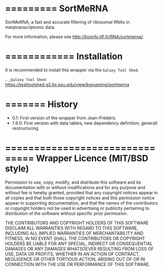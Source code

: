 =========
SortMeRNA
=========

SortMeRNA, a fast and accurate filtering of ribosomal RNAs in metatranscriptomic data.

For more information, please see http://bioinfo.lifl.fr/RNA/sortmerna/.


============
Installation
============

It is recommended to install this wrapper via the `Galaxy Tool Shed`.

.. _`Galaxy Tool Shed`:  https://testtoolshed.g2.bx.psu.edu/view/bgruening/sortmerna


=======
History
=======
- 0.1: First version of the wrapper from Jean-Frédéric
- 1.9.0: First version with data tables, new dependency definition, generall restructuring


===============================
Wrapper Licence (MIT/BSD style)
===============================

Permission to use, copy, modify, and distribute this software and its
documentation with or without modifications and for any purpose and
without fee is hereby granted, provided that any copyright notices
appear in all copies and that both those copyright notices and this
permission notice appear in supporting documentation, and that the
names of the contributors or copyright holders not be used in
advertising or publicity pertaining to distribution of the software
without specific prior permission.

THE CONTRIBUTORS AND COPYRIGHT HOLDERS OF THIS SOFTWARE DISCLAIM ALL
WARRANTIES WITH REGARD TO THIS SOFTWARE, INCLUDING ALL IMPLIED
WARRANTIES OF MERCHANTABILITY AND FITNESS, IN NO EVENT SHALL THE
CONTRIBUTORS OR COPYRIGHT HOLDERS BE LIABLE FOR ANY SPECIAL, INDIRECT
OR CONSEQUENTIAL DAMAGES OR ANY DAMAGES WHATSOEVER RESULTING FROM LOSS
OF USE, DATA OR PROFITS, WHETHER IN AN ACTION OF CONTRACT, NEGLIGENCE
OR OTHER TORTIOUS ACTION, ARISING OUT OF OR IN CONNECTION WITH THE USE
OR PERFORMANCE OF THIS SOFTWARE.
